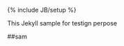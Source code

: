 ﻿---
layout: post
category : lessons
tags : [intro, beginner, jekyll, tutorial]
---

{% include JB/setup %}

This Jekyll sample for testign perpose

##sam